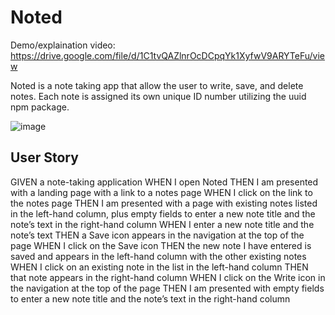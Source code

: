 # Noted

Demo/explaination video: https://drive.google.com/file/d/1C1tvQAZlnrOcDCpqYk1XyfwV9ARYTeFu/view

Noted is a note taking app that allow the user to write, save, and delete notes. Each note is assigned its own unique ID number utilizing the uuid npm package.

![image](https://user-images.githubusercontent.com/79875711/120874858-3323f100-c56e-11eb-9e35-e65ea0118093.png)



## User Story

GIVEN a note-taking application
WHEN I open Noted
THEN I am presented with a landing page with a link to a notes page
WHEN I click on the link to the notes page
THEN I am presented with a page with existing notes listed in the left-hand column, plus empty fields to enter a new note title and the note’s text in the right-hand column
WHEN I enter a new note title and the note’s text
THEN a Save icon appears in the navigation at the top of the page
WHEN I click on the Save icon
THEN the new note I have entered is saved and appears in the left-hand column with the other existing notes
WHEN I click on an existing note in the list in the left-hand column
THEN that note appears in the right-hand column
WHEN I click on the Write icon in the navigation at the top of the page
THEN I am presented with empty fields to enter a new note title and the note’s text in the right-hand column
